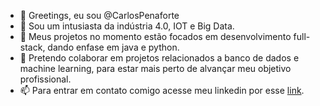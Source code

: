 - 👋 Greetings, eu sou @CarlosPenaforte
- 👀 Sou um intusiasta da indústria 4.0, IOT e Big Data.
- 🌱 Meus projetos no momento estão focados em desenvolvimento full-stack, dando enfase em java e python.
- 💞️ Pretendo colaborar em projetos relacionados a banco de dados e machine learning, para estar mais perto de alvançar meu objetivo profissional.
- 📫 Para entrar em contato comigo acesse meu linkedin por esse [link](https://www.linkedin.com/in/carlos-penaforte-5798ab214).

<!---
CarlosPenaforte/CarlosPenaforte is a ✨ special ✨ repository because its `README.md` (this file) appears on your GitHub profile.
You can click the Preview link to take a look at your changes.
--->
